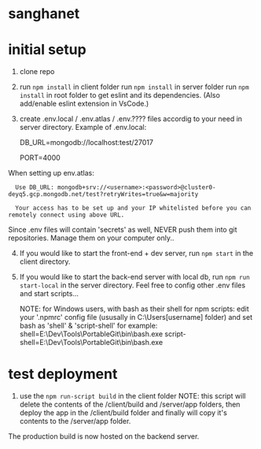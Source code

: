 # sanghanet

# initial setup
 1. clone repo

 2. run `npm install` in client folder
    run `npm install` in server folder
    run `npm install` in root folder to get eslint and its dependencies. (Also add/enable eslint extension in VsCode.)

 3. create .env.local / .env.atlas / .env.???? files accordig to your need in server directory.
   Example of .env.local:

      DB_URL=mongodb://localhost:test/27017

      PORT=4000

   When setting up env.atlas:

      Use DB_URL: mongodb+srv://<username>:<password>@cluster0-deyq5.gcp.mongodb.net/test?retryWrites=true&w=majority

      Your access has to be set up and your IP whitelisted before you can remotely connect using above URL.

   Since .env files will contain 'secrets' as well, NEVER push them into git repositories.
   Manage them on your computer only..

 4. If you would like to start the front-end + dev server, run `npm start` in the client directory.

 5. If you would like to start the back-end server with local db, run `npm run start-local` in the server directory.
    Feel free to config other .env files and start scripts...

    NOTE: for Windows users, with bash as their shell for npm scripts:
        edit your '.npmrc' config file (ususally in C:\Users\[username] folder) and set bash as 'shell' & 'script-shell'
        for example:
            shell=E:\Dev\Tools\PortableGit\bin\bash.exe
            script-shell=E:\Dev\Tools\PortableGit\bin\bash.exe

# test deployment

   1. use the `npm run-script build` in the client folder
      NOTE: this script will delete the contents of the /client/build and /server/app folders, then deploy the app in the /client/build folder and finally will copy it's contents to the /server/app folder.  

   The production build is now hosted on the backend server.
